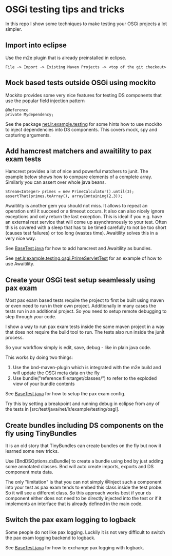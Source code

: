 # OSGi testing tips and tricks

In this repo I show some techniques to make testing your OSGi projects a lot simpler.

## Import into eclipse

Use the m2e plugin that is already preinstalled in eclipse.

```
File -> Import -> Existing Maven Projects -> <top of the git checkout>
```

## Mock based tests outside OSGi using mockito

Mockito provides some very nice features for testing DS components that use the popular field injection pattern

```
@Reference
private Mydependency;
```

See the package [net.lr.example.testing](src/test/java/net/lr/example/testing) for some hints how to use mockito 
to inject dependencies into DS components. This covers mock, spy and capturing arguments.

## Add hamcrest matchers and awaitility to pax exam tests

Hamcrest provides a lot of nice and powerful matchers to junit. The example below shows how to compare
elements of a complete array. Similarly you can assert over whole java beans.

```
Stream<Integer> primes = new PrimeCalculator().until(3);
assertThat(primes.toArray(), arrayContaining(2,3));
```

Awaitility is another gem you should not miss. It allows to repeat an operation until it succeed or a timeout occurs.
It also can also nicely ignore exceptions and only return the last exception. This is ideal if you e.g. have an external rest service that will come up asynchronously to your test. Often this is covered with a sleep that has to be timed carefully to not be too short (causes test failures) or too long (wastes time). Awaitility solves this in a very nice way.

See [BaseTest.java](src/test/java/net/lr/example/testing/osgi/BaseTest.java) for how to add hamcrest and Awaitility
as bundles.

See [net.lr.example.testing.osgi.PrimeServletTest](src/test/java/net/lr/example/testing/osgi/PrimeServletTest.java) for
an example of how to use Awaitility.

## Create your OSGi test setup seamlessly using pax exam

Most pax exam based tests require the project to first be built using maven or even need to run in their own project.
Additionally in many cases the tests run in an additional project. So you need to setup remote debugging to step through your code.

I show a way to run pax exam tests inside the same maven project in a way that does not require the build tool to run.
The tests also run inside the junit process.

So your workflow simply is edit, save, debug - like in plain java code. 

This works by doing two things:

1. Use the bnd-maven-plugin which is integrated with the m2e build and will update the OSGi meta data on the fly
2. Use bundle("reference:file:target/classes/") to refer to the exploded view of your bundle contents

See [BaseTest.java](src/test/java/net/lr/example/testing/osgi/BaseTest.java) for how to setup the pax exam config.

Try this by setting a breakpoint and running debug in eclipse from any of the tests in [src/test/java/net/lr/example/testing/osgi].

## Create bundles including DS components on the fly using TinyBundles

It is an old story that TinyBundles can create bundles on the fly but now it learned some new tricks.

Use [BndDSOptions.dsBundle] to create a bundle using bnd by just adding some annotated classes. Bnd will auto create imports, exports and DS component meta data. 

The only "limitation" is that you can not simply @Inject such a component into your test as pax exam tends to embed this class inside the test probe. So it will see a different class. So this approach works best if your ds component either does not need to be directly injected into the test or if it implements an interface that is already defined in the main code.

## Switch the pax exam logging to logback

Some people do not like pax logging. Luckily it is not very difficult to switch the pax exam logging backend to logback.

See [BaseTest.java](src/test/java/net/lr/example/testing/osgi/BaseTest.java) for how to exchange pax logging with logback.
